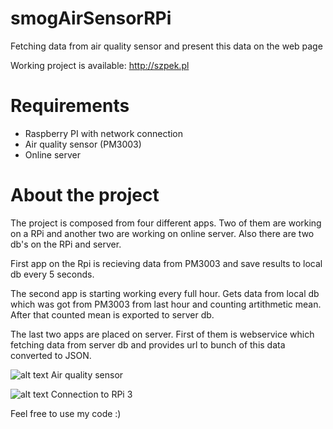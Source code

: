 # smogAirSensorRPi
Fetching data from air quality sensor and present this data on the web page

Working project is available: http://szpek.pl

# Requirements
  - Raspberry PI with network connection
  - Air quality sensor (PM3003)
  - Online server

# About the project
The project is composed from four different apps. Two of them are working on a RPi and another two are working on online server. Also there are two db's on the RPi and server.

First app on the Rpi is recieving data from PM3003 and save results to local db every 5 seconds.

The second app is starting working every full hour. Gets data from local db which was got from PM3003 from last hour and counting artithmetic mean. After that counted mean is exported to server db.

The last two apps are placed on server. First of them is webservice which fetching data from server db and provides url to bunch of this data converted to JSON.

![alt text](https://github.com/wojciechN9/smogAirSensorRPi/blob/master/imgs/DSC_0672.JPG)
Air quality sensor

![alt text](https://github.com/wojciechN9/smogAirSensorRPi/blob/master/imgs/DSC_0679.JPG)
Connection to RPi 3

Feel free to use my code :)
